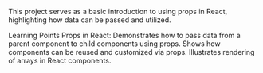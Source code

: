 This project serves as a basic introduction to using props in React, highlighting how data can be passed and utilized.

Learning Points
Props in React: Demonstrates how to pass data from a parent component to child components using props.
Shows how components can be reused and customized via props.
Illustrates rendering of arrays in React components.

